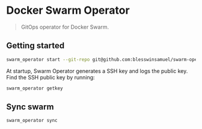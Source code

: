 # Docker Swarm Operator

> GitOps operator for Docker Swarm.

## Getting started

```bash
swarm_operator start --git-repo git@github.com:blesswinsamuel/swarm-operator-example.git --private-key-file ~/.ssh/id_rsa --repo-dir /tmp/swarm-operator-repo
```

At startup, Swarm Operator generates a SSH key and logs the public key. Find the SSH public key by running:

```bash
swarm_operator getkey
```

## Sync swarm

```bash
swarm_operator sync
```
